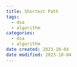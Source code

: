 ```yaml
---
title: Shortest Path
tags:
  - dsa
  - algorithm
categories:
  - dsa
  - algorithm
date created: 2023-10-04
date modified: 2023-10-04
---
```

